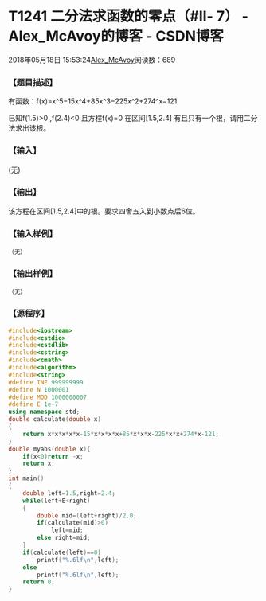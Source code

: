 # T1241 二分法求函数的零点（#Ⅱ- 7） - Alex_McAvoy的博客 - CSDN博客





2018年05月18日 15:53:24[Alex_McAvoy](https://me.csdn.net/u011815404)阅读数：689








### 【题目描述】



有函数：f(x)=x^5−15x^4+85x^3−225x^2+274^x−121

已知f(1.5)>0 ,f(2.4)<0 且方程f(x)=0 在区间[1.5,2.4] 有且只有一个根，请用二分法求出该根。

### 【输入】

(无)

### 【输出】

该方程在区间[1.5,2.4]中的根。要求四舍五入到小数点后6位。

### 【输入样例】
`（无）`
### 【输出样例】
`（无）`
### 【源程序】

```cpp
#include<iostream>
#include<cstdio>
#include<cstdlib>
#include<cstring>
#include<cmath>
#include<algorithm>
#include<string>
#define INF 999999999
#define N 1000001
#define MOD 1000000007
#define E 1e-7
using namespace std;
double calculate(double x)
{
    return x*x*x*x*x-15*x*x*x*x+85*x*x*x-225*x*x+274*x-121;
}
double myabs(double x){
    if(x<0)return -x;
    return x;
}
int main()
{
    double left=1.5,right=2.4;
    while(left+E<right)
    {
        double mid=(left+right)/2.0;
        if(calculate(mid)>0)
            left=mid;
        else right=mid;
    }
    if(calculate(left)==0)
        printf("%.6lf\n",left);
    else
        printf("%.6lf\n",left);
    return 0;
}
```





